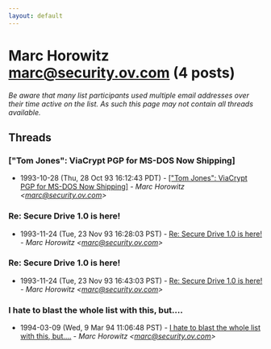```yaml
---
layout: default
---
```


# Marc Horowitz <marc@security.ov.com> (4 posts)

_Be aware that many list participants used multiple email addresses over their time active on the list. As such this page may not contain all threads available._

## Threads

### ["Tom Jones": ViaCrypt PGP for MS-DOS Now Shipping]
+ 1993-10-28 (Thu, 28 Oct 93 16:12:43 PDT) - [["Tom Jones": ViaCrypt PGP for MS-DOS Now Shipping]](/archive/1993/10/b3d4377d5ae5d7cd0e7d3acec47b0ada145854df923258ecc7377442af9e0c68) - _Marc Horowitz \<marc@security.ov.com\>_

### Re: Secure Drive 1.0 is here!
+ 1993-11-24 (Tue, 23 Nov 93 16:28:03 PST) - [Re: Secure Drive 1.0 is here!](/archive/1993/11/d2b2aece76ae3738c342382df4feacc11364d8708330e8458ab47da6573090ae) - _Marc Horowitz \<marc@security.ov.com\>_

### Re: Secure Drive 1.0 is here!
+ 1993-11-24 (Tue, 23 Nov 93 16:43:03 PST) - [Re: Secure Drive 1.0 is here!](/archive/1993/11/2e2d537c96ecc6174a45db62a9a6360cc52db277f0ba32b706ef96da2f4ac03e) - _Marc Horowitz \<marc@security.ov.com\>_

### I hate to blast the whole list with this, but....
+ 1994-03-09 (Wed, 9 Mar 94 11:06:48 PST) - [I hate to blast the whole list with this, but....](/archive/1994/03/fddd8bfc4adc814ab94e02aa85071533e642c4a38ba4c6de2babab8cca840d19) - _Marc Horowitz \<marc@security.ov.com\>_

